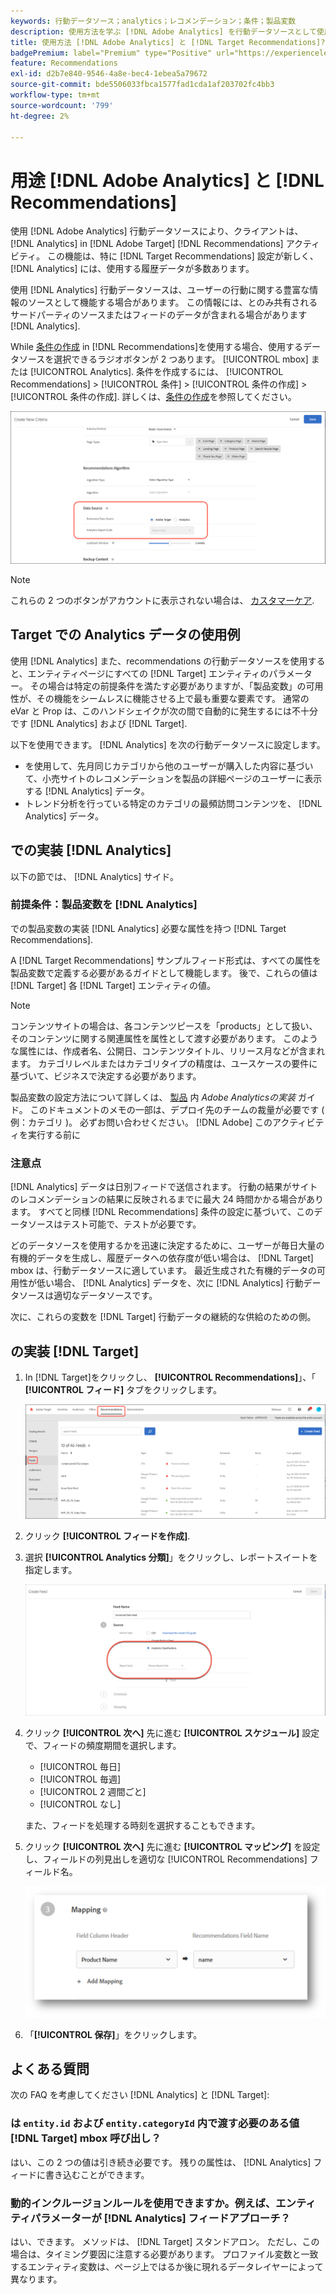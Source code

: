 ```yaml
---
keywords: 行動データソース；analytics；レコメンデーション；条件；製品変数
description: 使用方法を学ぶ [!DNL Adobe Analytics] を行動データソースとして使用し、 [!DNL Analytics] in [!DNL Target Recommendations].
title: 使用方法 [!DNL Adobe Analytics] と [!DNL Target Recommendations]?
badgePremium: label="Premium" type="Positive" url="https://experienceleague.adobe.com/docs/target/using/introduction/intro.html?lang=en#premium newtab=true" tooltip="See what's included in Target Premium."
feature: Recommendations
exl-id: d2b7e840-9546-4a8e-bec4-1ebea5a79672
source-git-commit: bde5506033fbca1577fad1cda1af203702fc4bb3
workflow-type: tm+mt
source-wordcount: '799'
ht-degree: 2%

---
```


# 用途 [!DNL Adobe Analytics] と [!DNL Recommendations]

使用 [!DNL Adobe Analytics] 行動データソースにより、クライアントは、 [!DNL Analytics] in [!DNL Adobe Target] [!DNL Recommendations] アクティビティ。 この機能は、特に [!DNL Target Recommendations] 設定が新しく、 [!DNL Analytics] には、使用する履歴データが多数あります。

使用 [!DNL Analytics] 行動データソースは、ユーザーの行動に関する豊富な情報のソースとして機能する場合があります。 この情報には、とのみ共有されるサードパーティのソースまたはフィードのデータが含まれる場合があります [!DNL Analytics].

While [条件の作成](/help/main/c-recommendations/c-algorithms/create-new-algorithm.md) in [!DNL Recommendations]を使用する場合、使用するデータソースを選択できるラジオボタンが 2 つあります。 [!UICONTROL mbox] または [!UICONTROL Analytics]. 条件を作成するには、 [!UICONTROL Recommendations] > [!UICONTROL 条件] > [!UICONTROL 条件の作成] > [!UICONTROL 条件の作成]. 詳しくは、[条件の作成](/help/main/c-recommendations/c-algorithms/create-new-algorithm.md)を参照してください。

![行動データソースボタン](assets/behavioral-data-source.png)

>[!NOTE]
>
>これらの 2 つのボタンがアカウントに表示されない場合は、 [カスタマーケア](/help/main/cmp-resources-and-contact-information.md#reference_ACA3391A00EF467B87930A450050077C).

## Target での Analytics データの使用例

使用 [!DNL Analytics] また、recommendations の行動データソースを使用すると、エンティティページにすべての [!DNL Target] エンティティのパラメーター。 その場合は特定の前提条件を満たす必要がありますが、「製品変数」の可用性が、その機能をシームレスに機能させる上で最も重要な要素です。 通常の eVar と Prop は、このハンドシェイクが次の間で自動的に発生するには不十分です [!DNL Analytics] および [!DNL Target].

以下を使用できます。 [!DNL Analytics] を次の行動データソースに設定します。

* を使用して、先月同じカテゴリから他のユーザーが購入した内容に基づいて、小売サイトのレコメンデーションを製品の詳細ページのユーザーに表示する [!DNL Analytics] データ。
* トレンド分析を行っている特定のカテゴリの最頻訪問コンテンツを、 [!DNL Analytics] データ。

## での実装 [!DNL Analytics]

以下の節では、 [!DNL Analytics] サイド。

### 前提条件：製品変数を [!DNL Analytics]

での製品変数の実装 [!DNL Analytics] 必要な属性を持つ [!DNL Target Recommendations].

A [!DNL Target Recommendations] サンプルフィード形式は、すべての属性を製品変数で定義する必要があるガイドとして機能します。 後で、これらの値は [!DNL Target] 各 [!DNL Target] エンティティの値。

>[!NOTE]
>
>コンテンツサイトの場合は、各コンテンツピースを「products」として扱い、そのコンテンツに関する関連属性を属性として渡す必要があります。 このような属性には、作成者名、公開日、コンテンツタイトル、リリース月などが含まれます。 カテゴリレベルまたはカテゴリタイプの精度は、ユースケースの要件に基づいて、ビジネスで決定する必要があります。

製品変数の設定方法について詳しくは、 [製品](https://experienceleague.adobe.com/docs/analytics/implementation/vars/page-vars/products.html) 内 *Adobe Analyticsの実装* ガイド。 このドキュメントのメモの一部は、デプロイ先のチームの裁量が必要です ( 例：カテゴリ )。 必ずお問い合わせください。 [!DNL Adobe] このアクティビティを実行する前に

### 注意点

[!DNL Analytics] データは日別フィードで送信されます。 行動の結果がサイトのレコメンデーションの結果に反映されるまでに最大 24 時間かかる場合があります。 すべてと同様 [!DNL Recommendations] 条件の設定に基づいて、このデータソースはテスト可能で、テストが必要です。

どのデータソースを使用するかを迅速に決定するために、ユーザーが毎日大量の有機的データを生成し、履歴データへの依存度が低い場合は、 [!DNL Target] mbox は、行動データソースに適しています。 最近生成された有機的データの可用性が低い場合、 [!DNL Analytics] データを、次に [!DNL Analytics] 行動データソースは適切なデータソースです。

次に、これらの変数を [!DNL Target] 行動データの継続的な供給のための側。

## の実装 [!DNL Target]

1. In [!DNL Target]をクリックし、 **[!UICONTROL Recommendations]**」、「 **[!UICONTROL フィード]** タブをクリックします。

   ![フィード](/help/main/c-recommendations/c-algorithms/assets/feeds-tab.png)

1. クリック **[!UICONTROL フィードを作成]**.

1. 選択 **[!UICONTROL Analytics 分類]**」をクリックし、レポートスイートを指定します。

   ![Analytics 分類オプション](/help/main/c-recommendations/c-algorithms/assets/analytics-classifications.png)

1. クリック **[!UICONTROL 次へ]** 先に進む **[!UICONTROL スケジュール]** 設定で、フィードの頻度期間を選択します。

   * [!UICONTROL 毎日]
   * [!UICONTROL 毎週]
   * [!UICONTROL 2 週間ごと]
   * [!UICONTROL なし]

   また、フィードを処理する時刻を選択することもできます。

1. クリック **[!UICONTROL 次へ]** 先に進む  **[!UICONTROL マッピング]** を設定し、フィールドの列見出しを適切な [!UICONTROL Recommendations] フィールド名。

   ![「Mapping」セクション](/help/main/c-recommendations/c-algorithms/assets/mapping.png)

1. 「**[!UICONTROL 保存]**」をクリックします。

## よくある質問

次の FAQ を考慮してください [!DNL Analytics] と [!DNL Target]:

### は `entity.id` および `entity.categoryId` 内で渡す必要のある値 [!DNL Target] mbox 呼び出し？

はい、この 2 つの値は引き続き必要です。 残りの属性は、 [!DNL Analytics] フィードに書き込むことができます。

### 動的インクルージョンルールを使用できますか。例えば、エンティティパラメーターが [!DNL Analytics] フィードアプローチ？

はい、できます。 メソッドは、 [!DNL Target] スタンドアロン。 ただし、この場合は、タイミング要因に注意する必要があります。 プロファイル変数と一致するエンティティ変数は、ページ上ではるか後に現れるデータレイヤーによって異なります。

